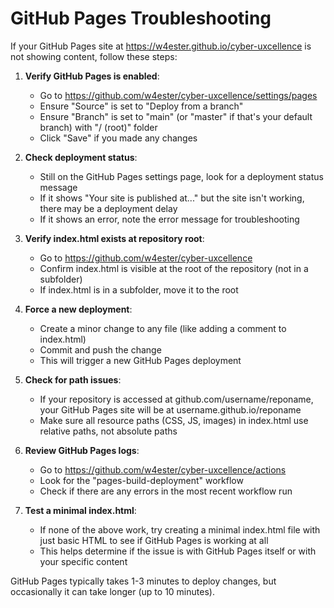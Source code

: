 # GitHub Pages Troubleshooting

If your GitHub Pages site at https://w4ester.github.io/cyber-uxcellence is not showing content, follow these steps:

1. **Verify GitHub Pages is enabled**:
   - Go to https://github.com/w4ester/cyber-uxcellence/settings/pages
   - Ensure "Source" is set to "Deploy from a branch"
   - Ensure "Branch" is set to "main" (or "master" if that's your default branch) with "/ (root)" folder
   - Click "Save" if you made any changes

2. **Check deployment status**:
   - Still on the GitHub Pages settings page, look for a deployment status message
   - If it shows "Your site is published at..." but the site isn't working, there may be a deployment delay
   - If it shows an error, note the error message for troubleshooting

3. **Verify index.html exists at repository root**:
   - Go to https://github.com/w4ester/cyber-uxcellence
   - Confirm index.html is visible at the root of the repository (not in a subfolder)
   - If index.html is in a subfolder, move it to the root

4. **Force a new deployment**:
   - Create a minor change to any file (like adding a comment to index.html)
   - Commit and push the change
   - This will trigger a new GitHub Pages deployment

5. **Check for path issues**:
   - If your repository is accessed at github.com/username/reponame, your GitHub Pages site will be at username.github.io/reponame
   - Make sure all resource paths (CSS, JS, images) in index.html use relative paths, not absolute paths

6. **Review GitHub Pages logs**:
   - Go to https://github.com/w4ester/cyber-uxcellence/actions
   - Look for the "pages-build-deployment" workflow
   - Check if there are any errors in the most recent workflow run

7. **Test a minimal index.html**:
   - If none of the above work, try creating a minimal index.html file with just basic HTML to see if GitHub Pages is working at all
   - This helps determine if the issue is with GitHub Pages itself or with your specific content

GitHub Pages typically takes 1-3 minutes to deploy changes, but occasionally it can take longer (up to 10 minutes).
